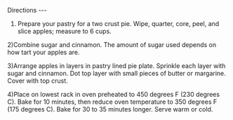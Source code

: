 Directions ---

1) Prepare your pastry for a two crust pie. Wipe, quarter, core, peel, and slice apples; measure to 6 cups.

2)Combine sugar and cinnamon. The amount of sugar used depends on how tart your apples are.

3)Arrange apples in layers in pastry lined pie plate. Sprinkle each layer with sugar and cinnamon. Dot top layer with small pieces of butter or margarine. Cover with top crust.

4)Place on lowest rack in oven preheated to 450 degrees F (230 degrees C). Bake for 10 minutes, then reduce oven temperature to 350 degrees F (175 degrees C). Bake for 30 to 35 minutes longer. Serve warm or cold.